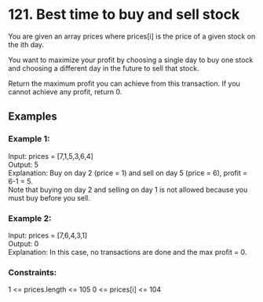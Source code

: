 # 121. Best time to buy and sell stock

You are given an array prices where prices[i] is the price of a given stock on the ith day.

You want to maximize your profit by choosing a single day to buy one stock and choosing a different day in the future to sell that stock.

Return the maximum profit you can achieve from this transaction. If you cannot achieve any profit, return 0.

## Examples

### Example 1:

Input: prices = [7,1,5,3,6,4]  
Output: 5  
Explanation: Buy on day 2 (price = 1) and sell on day 5 (price = 6), profit = 6-1 = 5.  
Note that buying on day 2 and selling on day 1 is not allowed because you must buy before you sell.

### Example 2:

Input: prices = [7,6,4,3,1]  
Output: 0  
Explanation: In this case, no transactions are done and the max profit = 0.
 

### Constraints:

1 <= prices.length <= 105
0 <= prices[i] <= 104